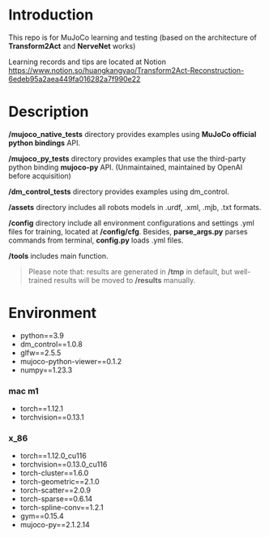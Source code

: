 # Introduction
This repo is for MuJoCo learning and testing (based on the architecture of **Transform2Act** and **NerveNet** works)

Learning records and tips are located at Notion https://www.notion.so/huangkangyao/Transform2Act-Reconstruction-6edeb95a2aea449fa016282a7f990e22

# Description

**/mujoco_native_tests** directory provides examples using **MuJoCo official python bindings** API.

**/mujoco_py_tests** directory provides examples that use the third-party python binding **mujoco-py** API. (Unmaintained, maintained by OpenAI before acquisition)

**/dm_control_tests** directory provides examples using dm_control.

**/assets** directory includes all robots models in .urdf, .xml, .mjb, .txt formats.

**/config** directory include all environment configurations and settings .yml files for training, located at **/config/cfg**. Besides, **parse_args.py** parses commands from terminal, **config.py** loads .yml files.

**/tools** includes main function.

> Please note that: results are generated in **/tmp** in default, but well-trained results will be moved to **/results** manually.

# Environment
- python==3.9
- dm_control==1.0.8
- glfw==2.5.5
- mujoco-python-viewer==0.1.2
- numpy==1.23.3
### mac m1
- torch==1.12.1
- torchvision==0.13.1
### x_86
- torch==1.12.0_cu116
- torchvision==0.13.0_cu116
- torch-cluster==1.6.0
- torch-geometric==2.1.0
- torch-scatter==2.0.9
- torch-sparse==0.6.14
- torch-spline-conv==1.2.1
- gym==0.15.4
- mujoco-py==2.1.2.14